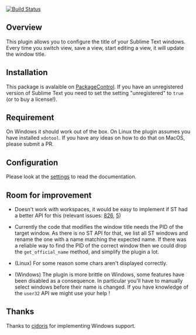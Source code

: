 [![Build Status](https://travis-ci.org/gwenzek/SublimeSetWindowTitle.svg?branch=master)](https://travis-ci.org/gwenzek/SublimeSetWindowTitle)

## Overview

This plugin allows you to configure the title of your Sublime Text windows.
Every time you switch view, save a view, start editing a view,
it will update the window title.

## Installation

This package is avalaible on [PackageControl](https://packagecontrol.io/).
If you have an unregistered version of Sublime Text you need to set the
setting "unregistered" to `true` (or to buy a license!).

## Requirement

On Windows it should work out of the box.
On Linux the plugin assumes you have installed `xdotool`.
If you have any ideas on how to do that on MacOS, please submit a PR.

## Configuration

Please look at the [settings](./set_window_title.sublime-settings) to read the
documentation.

## Room for improvement

* Doesn't work with workspaces, it would be easy to implement if ST had a
better API for this (relevant issues:
[826](https://github.com/SublimeTextIssues/Core/issues/826),
[5](https://github.com/gwenzek/SublimeSetWindowTitle/issues/5))

* Currently the code that modifies the window title needs the PID of the
  target window. As there is no ST API for that, we list all ST windows and
  rename the one with a name matching the expected name.
  If there was a reliable way to find the PID of the correct window then we
  could drop the `get_official_name` method, and simplify the plugin a lot.

* (Linux) For some reason some chars aren't displayed correctly.

* (Windows) The plugin is more brittle on Windows, some features have been
disabled as a consequence.
In particular you'll have to manually select windows before their name is changed.
If you have knowledge of the `user32` API we might use your help !

## Thanks

Thanks to [cjdoris](https://github.com/cjdoris) for implementing Windows support.
